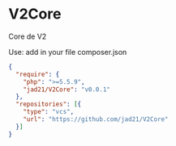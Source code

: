 # V2Core
Core de V2

Use:
add in your file composer.json
```json
{  
  "require": {
    "php": ">=5.5.9",
    "jad21/V2Core": "v0.0.1"
  },
  "repositories": [{
    "type": "vcs",
    "url": "https://github.com/jad21/V2Core"
  }]
}
```
